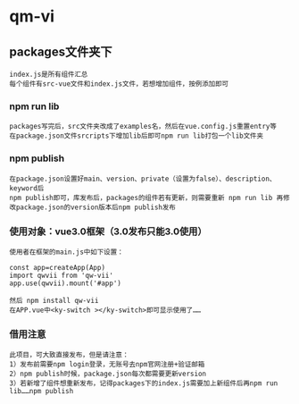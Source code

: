 # qm-vi

## packages文件夹下
```
index.js是所有组件汇总
每个组件有src-vue文件和index.js文件，若想增加组件，按例添加即可
```

### npm run lib
```
packages写完后，src文件夹改成了examples名，然后在vue.config.js重置entry等
在package.json文件srcripts下增加lib后即可npm run lib打包一个lib文件夹
```

### npm publish
```
在package.json设置好main、version、private（设置为false）、description、keyword后
npm publish即可，库发布后，packages的组件若有更新，则需要重新 npm run lib 再修改package.json的version版本后npm publish发布
```

### 使用对象：vue3.0框架（3.0发布只能3.0使用）
```
使用者在框架的main.js中如下设置：

const app=createApp(App)
import qwvii from 'qw-vii'
app.use(qwvii).mount('#app')

然后 npm install qw-vii
在APP.vue中<ky-switch ></ky-switch>即可显示使用了……

```

### 借用注意
```
此项目，可大致直接发布，但是请注意：
1）发布前需要npm login登录，无账号去npm官网注册+验证邮箱
2）npm publish时候，package.json每次都需要更新version
3）若新增了组件想重新发布，记得packages下的index.js需要加上新组件后再npm run lib……npm publish
```
